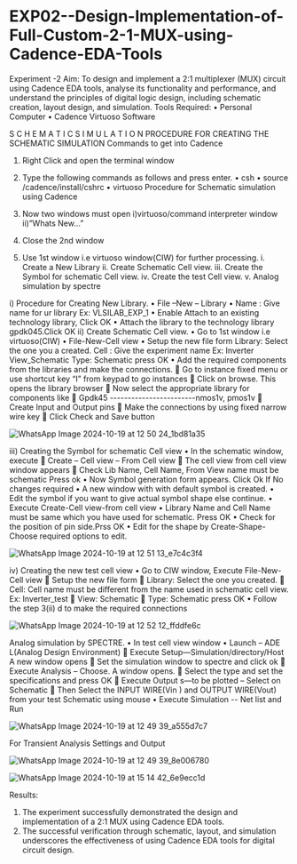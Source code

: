 # EXP02--Design-Implementation-of-Full-Custom-2-1-MUX-using-Cadence-EDA-Tools
Experiment -2 
Aim:
To design and implement a 2:1 multiplexer (MUX) circuit using Cadence EDA tools, analyse its functionality and performance, and understand the principles of digital logic design, including schematic creation, layout design, and simulation.
Tools Required:
•	Personal Computer
•	Cadence Virtuoso Software

S C H E M A T I C S I M U L A T I O N
PROCEDURE FOR CREATING THE SCHEMATIC SIMULATION
Commands to get into Cadence
1.	Right Click and open the terminal window
2.	Type the following commands as follows and press enter.
•	csh
•	source /cadence/install/cshrc
•	virtuoso 
Procedure for Schematic simulation using Cadence

1.	Now two windows must open i)virtuoso/command interpreter window ii)”Whats New…”
2.	Close the 2nd window
3.	Use 1st window i.e virtuoso window(CIW) for further processing.
i.	Create a New Library
ii.	Create Schematic Cell view.
iii.	Create the Symbol for schematic Cell view.
iv.	Create the test Cell view.
v.	Analog simulation by spectre


i)	Procedure for Creating New Library.
•	File –New – Library
•	Name : Give name for ur library Ex: VLSILAB_EXP_1
•	Enable Attach to an existing technology library, Click OK
•	Attach the library to the technology library gpdk045.Click OK
ii)	Create Schematic Cell view.
•	Go to 1st window i.e virtuoso(CIW)
•	File-New-Cell view
•	Setup the new file form
	  Library: Select the one you a created.
	  Cell : Give the experiment name Ex: Inverter View_Schematic
	  Type: Schematic press OK
•	Add the required components from the libraries and make the connections.
	Go to instance fixed menu or use shortcut key “I” from keypad to go instances
	Click on browse. This opens the library browser
	Now select the appropriate library for components like 
	Gpdk45 ------------------------nmos1v,  pmos1v
	Create Input and Output pins
	Make the connections by using fixed narrow wire key
	Click Check and Save button

![WhatsApp Image 2024-10-19 at 12 50 24_1bd81a35](https://github.com/user-attachments/assets/97ab14ae-7ab4-4ee8-8cac-009258757e09)



 
iii)	Creating the Symbol for schematic Cell view
•	In the schematic window, execute 
	Create – Cell view – From Cell view
	The cell view from cell view window appears
	Check Lib Name, Cell Name, From View name must be schematic Press ok
•	Now Symbol generation form appears. Click Ok If No changes required
•	A new window with with default symbol is created.
•	Edit the symbol if you want to give actual symbol shape else continue.
•	Execute Create-Cell view-from cell view
•	Library Name and Cell Name must be same which you have used for schematic. Press OK
•	Check for the position of pin side.Prss OK
•	Edit for the shape by Create-Shape-Choose required options to edit.

 ![WhatsApp Image 2024-10-19 at 12 51 13_e7c4c3f4](https://github.com/user-attachments/assets/36d4ac28-4ee9-4bb5-afa0-fba6abd1cdad)



iv)	Creating the new test cell view
•	Go to CIW window, Execute File-New-Cell view
	Setup the new file form
	Library: Select the one you created.
	Cell: Cell name must be different from the name used in schematic cell view. Ex: Inverter_test
	View: Schematic
	Type: Schematic press OK
•	Follow the step 3(ii) d to make the required connections

 ![WhatsApp Image 2024-10-19 at 12 52 12_ffddfe6c](https://github.com/user-attachments/assets/96a97119-a802-4854-bf63-1354f5a62f02)


Analog simulation by SPECTRE.
•	In test cell view window
•	Launch – ADE L(Analog Design Environment)
	Execute Setup—Simulation/directory/Host A new window opens
	Set the simulation window to spectre and click ok
	Execute Analysis – Choose. A window opens.
	Select the type and set the specifications and press OK
	Execute Output s—to be plotted – Select on Schematic
	Then Select the INPUT WIRE(Vin ) and OUTPUT WIRE(Vout) from your test Schematic using mouse
•	Execute Simulation -- Net list and Run

 ![WhatsApp Image 2024-10-19 at 12 49 39_a555d7c7](https://github.com/user-attachments/assets/26ea25d3-46ba-449b-b533-2dc3a6f90895)


For Transient Analysis Settings and Output

 ![WhatsApp Image 2024-10-19 at 12 49 39_8e006780](https://github.com/user-attachments/assets/b4500247-2d3d-4870-8aa2-6ad5bfbc7bf6)



 ![WhatsApp Image 2024-10-19 at 15 14 42_6e9ecc1d](https://github.com/user-attachments/assets/aeb615a5-3322-4224-8f9b-45a67c652b08)




 

Results:
1.	The experiment successfully demonstrated the design and implementation of a 2:1 MUX using Cadence EDA tools. 
2.	The successful verification through schematic, layout, and simulation underscores the effectiveness of using Cadence EDA tools for digital circuit design.
